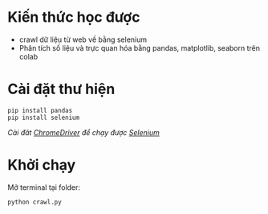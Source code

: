 # Kiến thức học được
- crawl dữ liệu từ web về bằng selenium
- Phân tích số liệu và trực quan hóa bằng pandas, matplotlib, seaborn trên colab

# Cài đặt thư hiện
```
pip install pandas
pip install selenium
```
*Cài đăt [ChromeDriver](https://chromedriver.chromium.org/downloads) để chạy được [Selenium](https://selenium-python.readthedocs.io/installation.html)*

# Khởi chạy
Mở terminal tại folder:
```
python crawl.py
```
